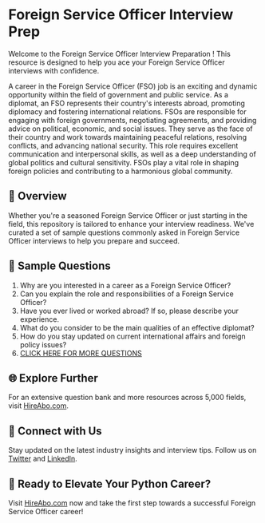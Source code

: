 # Foreign Service Officer Interview Prep

Welcome to the Foreign Service Officer Interview Preparation ! This resource is designed to help you ace your Foreign Service Officer interviews with confidence.

A career in the Foreign Service Officer (FSO) job is an exciting and dynamic opportunity within the field of government and public service. As a diplomat, an FSO represents their country's interests abroad, promoting diplomacy and fostering international relations. FSOs are responsible for engaging with foreign governments, negotiating agreements, and providing advice on political, economic, and social issues. They serve as the face of their country and work towards maintaining peaceful relations, resolving conflicts, and advancing national security. This role requires excellent communication and interpersonal skills, as well as a deep understanding of global politics and cultural sensitivity. FSOs play a vital role in shaping foreign policies and contributing to a harmonious global community.

## 🚀 Overview

Whether you're a seasoned Foreign Service Officer or just starting in the field, this repository is tailored to enhance your interview readiness. We've curated a set of sample questions commonly asked in Foreign Service Officer interviews to help you prepare and succeed.

## 📝 Sample Questions

1. Why are you interested in a career as a Foreign Service Officer?
2. Can you explain the role and responsibilities of a Foreign Service Officer?
3. Have you ever lived or worked abroad? If so, please describe your experience.
4. What do you consider to be the main qualities of an effective diplomat?
5. How do you stay updated on current international affairs and foreign policy issues?
6. [CLICK HERE FOR MORE QUESTIONS](https://hireabo.com/job/17_1_1/Foreign%20Service%20Officer)

## 🌐 Explore Further

For an extensive question bank and more resources across 5,000 fields, visit [HireAbo.com](https://www.hireabo.com).

## 📱 Connect with Us

Stay updated on the latest industry insights and interview tips. Follow us on [Twitter](https://twitter.com/hireabo) and [LinkedIn](https://www.linkedin.com/in/hire-abo-3609972a8/).

## 🚀 Ready to Elevate Your Python Career?

Visit [HireAbo.com](https://www.hireabo.com) now and take the first step towards a successful Foreign Service Officer career!
